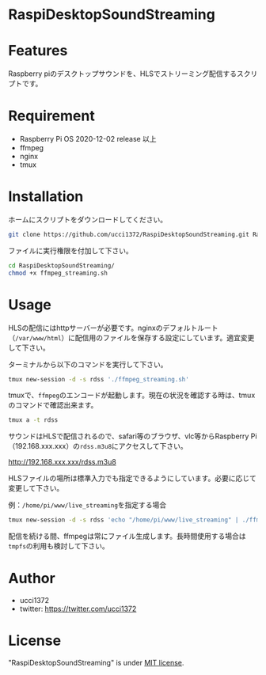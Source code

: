 # RaspiDesktopSoundStreaming

# Features

Raspberry piのデスクトップサウンドを、HLSでストリーミング配信するスクリプトです。

# Requirement
* Raspberry Pi OS 2020-12-02 release 以上
* ffmpeg
* nginx
* tmux

# Installation

ホームにスクリプトをダウンロードしてください。

```bash
git clone https://github.com/ucci1372/RaspiDesktopSoundStreaming.git RaspiDesktopSoundStreaming
```

ファイルに実行権限を付加して下さい。
```bash
cd RaspiDesktopSoundStreaming/
chmod +x ffmpeg_streaming.sh
```
# Usage

HLSの配信にはhttpサーバーが必要です。nginxのデフォルトルート（`/var/www/html`）に配信用のファイルを保存する設定にしています。適宜変更して下さい。

ターミナルから以下のコマンドを実行して下さい。

```bash
tmux new-session -d -s rdss './ffmpeg_streaming.sh'
```
tmuxで、`ffmpeg`のエンコードが起動します。現在の状況を確認する時は、tmuxのコマンドで確認出来ます。

```bash
tmux a -t rdss
```

サウンドはHLSで配信されるので、safari等のブラウザ、vlc等からRaspberry Pi（192.168.xxx.xxx）の`rdss.m3u8`にアクセスして下さい。

http://192.168.xxx.xxx/rdss.m3u8

HLSファイルの場所は標準入力でも指定できるようにしています。必要に応じて変更して下さい。

例：`/home/pi/www/live_streaming`を指定する場合
```bash
tmux new-session -d -s rdss 'echo "/home/pi/www/live_streaming" | ./ffmpeg_streaming.sh'
```
配信を続ける間、ffmpegは常にファイル生成します。長時間使用する場合は`tmpfs`の利用も検討して下さい。
# Author

* ucci1372
* twitter: https://twitter.com/ucci1372

# License

"RaspiDesktopSoundStreaming" is under [MIT license](https://en.wikipedia.org/wiki/MIT_License).

